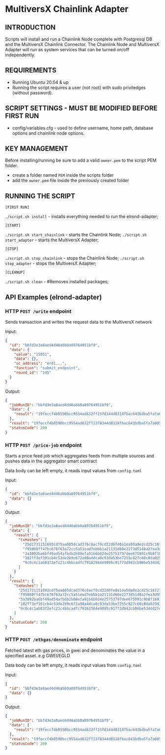 # MultiversX Chainlink Adapter

## INTRODUCTION

Scripts will install and run a Chainlink Node complete with Postgresql DB and the MultiversX Chainlink Connector.
The Chainlink Node and MultiversX Adapter will run as system services that can be turned on/off independently.

## REQUIREMENTS

- Running Ubuntu 20.04 & up
- Running the script requires a user (not root) with sudo priviledges (without password).

## SCRIPT SETTINGS - MUST BE MODIFIED BEFORE FIRST RUN

- config/variables.cfg - used to define username, home path, database options and chainlink node options.

## KEY MANAGEMENT

Before installing/running be sure to add a valid `owner.pem` to the script PEM folder.

- create a folder named `PEM` inside the scripts folder
- add the `owner.pem` file inside the previously created folder

## RUNNING THE SCRIPT

    [FIRST RUN]

`./script.sh install` - installs everything needed to run the elrond-adapter;

    [START]
`./script.sh start_chainlink` - starts the Chainlink Node;
`./script.sh start_adapter` - starts the MultiversX Adapter;

    [STOP]
`./script.sh stop_chainlink` - stops the Chainlink Node;
`./script.sh stop_adapter` - stops the MultiversX Adapter;

    [CLEANUP]

`./script.sh clean` - #Removes installed packages;

## API Examples (elrond-adapter)

### HTTP `POST /write` endpoint

Sends transaction and writes the request data to the MultiversX network

Input:

```json
{
  "id": "bbfd3e3a8aed4d46abb0a89764951bf9",
  "data": {
    "value": "15051",
    "data": {},
    "sc_address": "erd1...",
    "function": "submit_endpoint",
    "round_id": "145"
  }
}
```

Output:

```json
{
  "jobRunID": "bbfd3e3a8aed4d46abb0a89764951bf9",
  "data": {
    "result": "19feccf4b8590bcc9554ad632ff23f8344d0318fbac643bdba5fa7a605373bf4"
  },
  "result": "19feccf4b8590bcc9554ad632ff23f8344d0318fbac643bdba5fa7a605373bf4",
  "statusCode": 200
}
```

### HTTP `POST /price-job` endpoint

Starts a price feed job which aggregates feeds from multiple sources and pushes data in the aggregator smart contract

Data body can be left empty, it reads input values from `config.toml`

Input:

```json
{
  "id": "bbfd3e3a8aed4d46abb0a89764951bf9",
  "data": {}
}
```

Output:

```json
{
  "jobRunID": "bbfd3e3a8aed4d46abb0a89764951bf9",
  "data": {
    "result": {
      "txHashes": [
        "25d1731151692cd75aa605dcad376c6acf0cd22d6fe0a1ea50a8e2cd25c16f27",
        "f95060ff47bc676f63a72cc5a51ead7ebbb1a21131d60e2273d5148a2fea3d95",
        "3a3092ba6bf49ad54afbdb2b08efa91b6b024e25753797dee675091c9b8f1891",
        "102ff3ef391cb4c53de2b9c672a98a4dca0c93da53be7255c827c60c8da029d3",
        "9c0c4c1ab8372efc21c4bbcadfc79162564e9895c91f73d942cb96be53ddd27e"
      ]
    }
  },
  "result": {
    "txHashes": [
      "25d1731151692cd75aa605dcad376c6acf0cd22d6fe0a1ea50a8e2cd25c16f27",
      "f95060ff47bc676f63a72cc5a51ead7ebbb1a21131d60e2273d5148a2fea3d95",
      "3a3092ba6bf49ad54afbdb2b08efa91b6b024e25753797dee675091c9b8f1891",
      "102ff3ef391cb4c53de2b9c672a98a4dca0c93da53be7255c827c60c8da029d3",
      "9c0c4c1ab8372efc21c4bbcadfc79162564e9895c91f73d942cb96be53ddd27e"
    ]
  },
  "statusCode": 200
}
```

### HTTP `POST /ethgas/denominate` endpoint

Fetched latest eth gas prices, in gwei and denominates the value in a specified asset. e.g GWEI/EGLD

Data body can be left empty, it reads input values from `config.toml`

Input:

```json
{
  "id": "bbfd3e3a8aed4d46abb0a89764951bf9",
  "data": {}
}
```

Output:

```json
{
  "jobRunID": "bbfd3e3a8aed4d46abb0a89764951bf9",
  "data": {
    "result": "19feccf4b8590bcc9554ad632ff23f8344d0318fbac643bdba5fa7a605373bf4"
  },
  "result": "19feccf4b8590bcc9554ad632ff23f8344d0318fbac643bdba5fa7a605373bf4",
  "statusCode": 200
}
```
